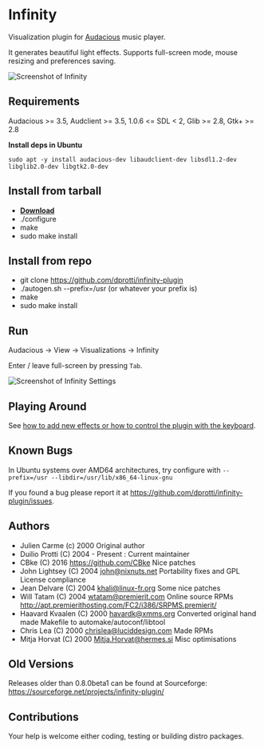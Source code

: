 Infinity
========

Visualization plugin for [Audacious](http://audacious-media-player.org/) music player.

It generates beautiful light effects. Supports full-screen mode, mouse resizing and preferences
saving.

![Screenshot of Infinity](https://a.fsdn.com/con/app/proj/infinity-plugin/screenshots/Infinity.png)

Requirements
------------

Audacious >= 3.5, Audclient >= 3.5, 1.0.6 <= SDL < 2, Glib >= 2.8, Gtk+ >= 2.8

**Install deps in Ubuntu**

```
sudo apt -y install audacious-dev libaudclient-dev libsdl1.2-dev libglib2.0-dev libgtk2.0-dev
```

Install from tarball
-------

- **[Download](https://github.com/dprotti/infinity-plugin/releases/latest/)**
- ./configure
- make
- sudo make install

Install from repo
-------

- git clone https://github.com/dprotti/infinity-plugin
- ./autogen.sh --prefix=/usr (or whatever your prefix is)
- make
- sudo make install

Run
---

Audacious -> View -> Visualizations -> Infinity

Enter / leave full-screen by pressing `Tab`.

![Screenshot of Infinity Settings](../screenshots/screenshot-settings.png?raw=true "Infinity Settings")

Playing Around
--------------

See [how to add new effects or how to control the plugin with the keyboard](minidocs/controlkeys.md).

Known Bugs
----------

In Ubuntu systems over AMD64 architectures, try configure with
``--prefix=/usr --libdir=/usr/lib/x86_64-linux-gnu``

If you found a bug please report it at
<https://github.com/dprotti/infinity-plugin/issues>.

Authors
-------

- Julien Carme (c) 2000 Original author
- Duilio Protti (C) 2004 - Present : Current maintainer
- CBke (C) 2016 <https://github.com/CBke> Nice patches
- John Lightsey (C) 2004 <john@nixnuts.net> Portability fixes and GPL License compliance
- Jean Delvare (C) 2004 <khali@linux-fr.org> Some nice patches
- Will Tatam (C) 2004 <wtatam@premierit.com> Online source RPMs <http://apt.premierithosting.com/FC2/i386/SRPMS.premierit/>
- Haavard Kvaalen (C) 2000 <havardk@xmms.org> Converted original hand made Makefile to automake/autoconf/libtool
- Chris Lea (C) 2000 <chrislea@luciddesign.com> Made RPMs
- Mitja Horvat (C) 2000 <Mitja.Horvat@hermes.si> Misc optimisations

Old Versions
------------

Releases older than 0.8.0beta1 can be found at Sourceforge: <https://sourceforge.net/projects/infinity-plugin/>

Contributions
-------------

Your help is welcome either coding, testing or building distro packages.
